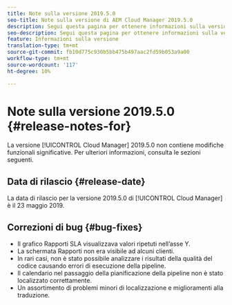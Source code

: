 ```yaml
---
title: Note sulla versione 2019.5.0
seo-title: Note sulla versione di AEM Cloud Manager 2019.5.0
description: Segui questa pagina per ottenere informazioni sulla versione 2019.5.0 di Cloud Manager.
seo-description: Segui questa pagina per ottenere informazioni sulla versione 2019.5.0 di AEM Cloud Manager.
feature: Informazioni sulla versione
translation-type: tm+mt
source-git-commit: fb10d775c930b5bb475b497aac2fd59b053a9a00
workflow-type: tm+mt
source-wordcount: '117'
ht-degree: 10%

---
```



# Note sulla versione 2019.5.0 {#release-notes-for}

La versione [!UICONTROL Cloud Manager] 2019.5.0 non contiene modifiche funzionali significative. Per ulteriori informazioni, consulta le sezioni seguenti.

## Data di rilascio {#release-date}

La data di rilascio per la versione 2019.5.0 di [!UICONTROL Cloud Manager] è il 23 maggio 2019.


## Correzioni di bug {#bug-fixes}

* Il grafico Rapporti SLA visualizzava valori ripetuti nell’asse Y.
* La schermata Rapporti non era visibile ad alcuni clienti.
* In rari casi, non è stato possibile analizzare i risultati della qualità del codice causando errori di esecuzione della pipeline.
* Il calendario nel passaggio della pianificazione della pipeline non è stato localizzato correttamente.
* Un assortimento di problemi minori di localizzazione e miglioramenti alla traduzione.